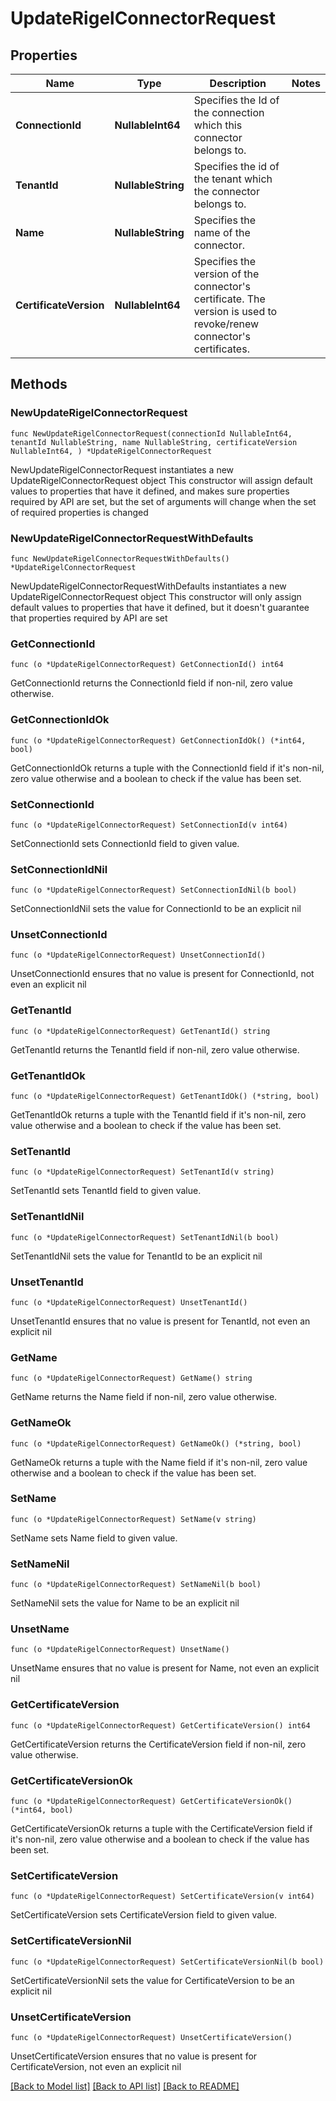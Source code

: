 # UpdateRigelConnectorRequest

## Properties

Name | Type | Description | Notes
------------ | ------------- | ------------- | -------------
**ConnectionId** | **NullableInt64** | Specifies the Id of the connection which this connector belongs to. | 
**TenantId** | **NullableString** | Specifies the id of the tenant which the connector belongs to. | 
**Name** | **NullableString** | Specifies the name of the connector. | 
**CertificateVersion** | **NullableInt64** | Specifies the version of the connector&#39;s certificate. The version is used to revoke/renew connector&#39;s certificates. | 

## Methods

### NewUpdateRigelConnectorRequest

`func NewUpdateRigelConnectorRequest(connectionId NullableInt64, tenantId NullableString, name NullableString, certificateVersion NullableInt64, ) *UpdateRigelConnectorRequest`

NewUpdateRigelConnectorRequest instantiates a new UpdateRigelConnectorRequest object
This constructor will assign default values to properties that have it defined,
and makes sure properties required by API are set, but the set of arguments
will change when the set of required properties is changed

### NewUpdateRigelConnectorRequestWithDefaults

`func NewUpdateRigelConnectorRequestWithDefaults() *UpdateRigelConnectorRequest`

NewUpdateRigelConnectorRequestWithDefaults instantiates a new UpdateRigelConnectorRequest object
This constructor will only assign default values to properties that have it defined,
but it doesn't guarantee that properties required by API are set

### GetConnectionId

`func (o *UpdateRigelConnectorRequest) GetConnectionId() int64`

GetConnectionId returns the ConnectionId field if non-nil, zero value otherwise.

### GetConnectionIdOk

`func (o *UpdateRigelConnectorRequest) GetConnectionIdOk() (*int64, bool)`

GetConnectionIdOk returns a tuple with the ConnectionId field if it's non-nil, zero value otherwise
and a boolean to check if the value has been set.

### SetConnectionId

`func (o *UpdateRigelConnectorRequest) SetConnectionId(v int64)`

SetConnectionId sets ConnectionId field to given value.


### SetConnectionIdNil

`func (o *UpdateRigelConnectorRequest) SetConnectionIdNil(b bool)`

 SetConnectionIdNil sets the value for ConnectionId to be an explicit nil

### UnsetConnectionId
`func (o *UpdateRigelConnectorRequest) UnsetConnectionId()`

UnsetConnectionId ensures that no value is present for ConnectionId, not even an explicit nil
### GetTenantId

`func (o *UpdateRigelConnectorRequest) GetTenantId() string`

GetTenantId returns the TenantId field if non-nil, zero value otherwise.

### GetTenantIdOk

`func (o *UpdateRigelConnectorRequest) GetTenantIdOk() (*string, bool)`

GetTenantIdOk returns a tuple with the TenantId field if it's non-nil, zero value otherwise
and a boolean to check if the value has been set.

### SetTenantId

`func (o *UpdateRigelConnectorRequest) SetTenantId(v string)`

SetTenantId sets TenantId field to given value.


### SetTenantIdNil

`func (o *UpdateRigelConnectorRequest) SetTenantIdNil(b bool)`

 SetTenantIdNil sets the value for TenantId to be an explicit nil

### UnsetTenantId
`func (o *UpdateRigelConnectorRequest) UnsetTenantId()`

UnsetTenantId ensures that no value is present for TenantId, not even an explicit nil
### GetName

`func (o *UpdateRigelConnectorRequest) GetName() string`

GetName returns the Name field if non-nil, zero value otherwise.

### GetNameOk

`func (o *UpdateRigelConnectorRequest) GetNameOk() (*string, bool)`

GetNameOk returns a tuple with the Name field if it's non-nil, zero value otherwise
and a boolean to check if the value has been set.

### SetName

`func (o *UpdateRigelConnectorRequest) SetName(v string)`

SetName sets Name field to given value.


### SetNameNil

`func (o *UpdateRigelConnectorRequest) SetNameNil(b bool)`

 SetNameNil sets the value for Name to be an explicit nil

### UnsetName
`func (o *UpdateRigelConnectorRequest) UnsetName()`

UnsetName ensures that no value is present for Name, not even an explicit nil
### GetCertificateVersion

`func (o *UpdateRigelConnectorRequest) GetCertificateVersion() int64`

GetCertificateVersion returns the CertificateVersion field if non-nil, zero value otherwise.

### GetCertificateVersionOk

`func (o *UpdateRigelConnectorRequest) GetCertificateVersionOk() (*int64, bool)`

GetCertificateVersionOk returns a tuple with the CertificateVersion field if it's non-nil, zero value otherwise
and a boolean to check if the value has been set.

### SetCertificateVersion

`func (o *UpdateRigelConnectorRequest) SetCertificateVersion(v int64)`

SetCertificateVersion sets CertificateVersion field to given value.


### SetCertificateVersionNil

`func (o *UpdateRigelConnectorRequest) SetCertificateVersionNil(b bool)`

 SetCertificateVersionNil sets the value for CertificateVersion to be an explicit nil

### UnsetCertificateVersion
`func (o *UpdateRigelConnectorRequest) UnsetCertificateVersion()`

UnsetCertificateVersion ensures that no value is present for CertificateVersion, not even an explicit nil

[[Back to Model list]](../README.md#documentation-for-models) [[Back to API list]](../README.md#documentation-for-api-endpoints) [[Back to README]](../README.md)



